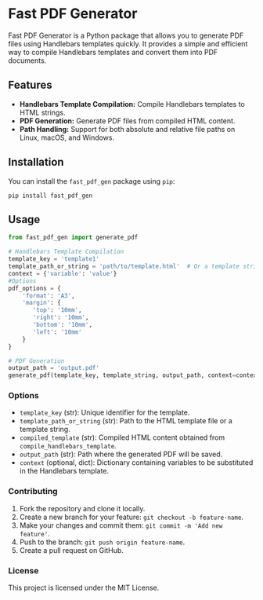 # Fast PDF Generator

Fast PDF Generator is a Python package that allows you to generate PDF files using Handlebars templates quickly. It provides a simple and efficient way to compile Handlebars templates and convert them into PDF documents.

## Features

- **Handlebars Template Compilation:** Compile Handlebars templates to HTML strings.
- **PDF Generation:** Generate PDF files from compiled HTML content.
- **Path Handling:** Support for both absolute and relative file paths on Linux, macOS, and Windows.

## Installation

You can install the `fast_pdf_gen` package using `pip`:

`pip install fast_pdf_gen`



## Usage

```python
from fast_pdf_gen import generate_pdf

# Handlebars Template Compilation
template_key = 'template1'
template_path_or_string = 'path/to/template.html'  # Or a template string
context = {'variable': 'value'}
#Options
pdf_options = {
    'format': 'A3',
    'margin': {
       'top': '10mm',
       'right': '10mm',
       'bottom': '10mm',
       'left': '10mm'
    }
}

# PDF Generation
output_path = 'output.pdf'
generate_pdf(template_key, template_string, output_path, context=context, pdf_options=pdf_options)
```

### Options

* `template_key` (str): Unique identifier for the template.
* `template_path_or_string` (str): Path to the HTML template file or a template string.
* `compiled_template` (str): Compiled HTML content obtained from `compile_handlebars_template`.
* `output_path` (str): Path where the generated PDF will be saved.
* `context` (optional, dict): Dictionary containing variables to be substituted in the Handlebars template.

### Contributing

1. Fork the repository and clone it locally.
2. Create a new branch for your feature: `git checkout -b feature-name`.
3. Make your changes and commit them: `git commit -m 'Add new feature'`.
4. Push to the branch: `git push origin feature-name`.
5. Create a pull request on GitHub.

### License

This project is licensed under the MIT License.
